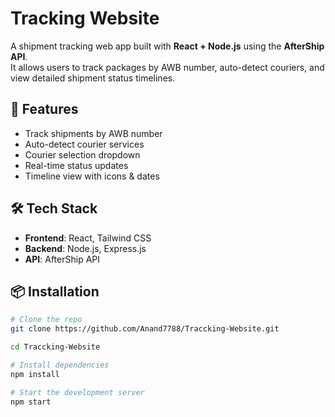 # Tracking Website

A shipment tracking web app built with **React + Node.js** using the **AfterShip API**.  
It allows users to track packages by AWB number, auto-detect couriers, and view detailed shipment status timelines.

## 🚀 Features
- Track shipments by AWB number
- Auto-detect courier services
- Courier selection dropdown
- Real-time status updates
- Timeline view with icons & dates

## 🛠️ Tech Stack
- **Frontend**: React, Tailwind CSS
- **Backend**: Node.js, Express.js
- **API**: AfterShip API

## 📦 Installation
```bash
# Clone the repo
git clone https://github.com/Anand7788/Traccking-Website.git

cd Traccking-Website

# Install dependencies
npm install

# Start the development server
npm start
